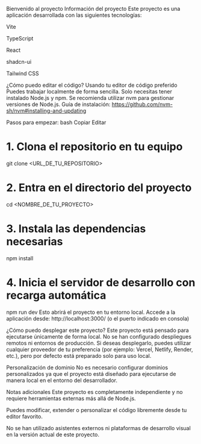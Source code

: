 Bienvenido al proyecto
Información del proyecto
Este proyecto es una aplicación desarrollada con las siguientes tecnologías:

Vite

TypeScript

React

shadcn-ui

Tailwind CSS

¿Cómo puedo editar el código?
Usando tu editor de código preferido
Puedes trabajar localmente de forma sencilla. Solo necesitas tener instalado Node.js y npm. Se recomienda utilizar nvm para gestionar versiones de Node.js.
Guía de instalación: https://github.com/nvm-sh/nvm#installing-and-updating

Pasos para empezar:
bash
Copiar
Editar
# 1. Clona el repositorio en tu equipo
git clone <URL_DE_TU_REPOSITORIO>

# 2. Entra en el directorio del proyecto
cd <NOMBRE_DE_TU_PROYECTO>

# 3. Instala las dependencias necesarias
npm install

# 4. Inicia el servidor de desarrollo con recarga automática
npm run dev
Esto abrirá el proyecto en tu entorno local.
Accede a la aplicación desde:
http://localhost:3000/ (o el puerto indicado en consola)

¿Cómo puedo desplegar este proyecto?
Este proyecto está pensado para ejecutarse únicamente de forma local. No se han configurado despliegues remotos ni entornos de producción.
Si deseas desplegarlo, puedes utilizar cualquier proveedor de tu preferencia (por ejemplo: Vercel, Netlify, Render, etc.), pero por defecto está preparado solo para uso local.

Personalización de dominio
No es necesario configurar dominios personalizados ya que el proyecto está diseñado para ejecutarse de manera local en el entorno del desarrollador.

Notas adicionales
Este proyecto es completamente independiente y no requiere herramientas externas más allá de Node.js.

Puedes modificar, extender o personalizar el código libremente desde tu editor favorito.

No se han utilizado asistentes externos ni plataformas de desarrollo visual en la versión actual de este proyecto.

